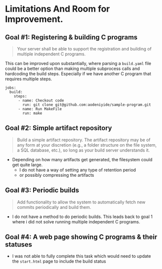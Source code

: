 # Limitations And Room for Improvement.  

## Goal #1: Registering & building C programs
> Your server shall be able to support the registration and building of multiple independent C programs.

This can be improved upon substantially, where parsing a `build.yaml` file could be a better option than making multiple subprocess calls and hardcoding the build steps. 
Especially if we have another C program that requires multiple steps. 
```
jobs:
  build:
    steps:
      - name: Checkout code
        run: git clone git@github.com:aodeniyide/sample-program.git
      - name: Run MakeFile
        run: make
```

## Goal #2: Simple artifact repository
> Build a simple artifact repository. The artifact repository may be of any form at your discretion (e.g., a folder structure on the file system, a SQL database, etc.), so long as your build server understands it.

* Depending on how many artifacts get generated, the filesystem could get quite large.
  * I do not have a way of setting any type of retention period 
  * or possibly compressing the artifacts


## Goal #3: Periodic builds
> Add functionality to allow the system to automatically fetch new commits periodically and build them.
* I do not have a method to do periodic builds. This leads back to goal 1 where i did not solve running multiple independent C programs.


## Goal #4: A web page showing C programs & their statuses
* I was not able to fully complete this task which would need to update the `start.html` page to include the build status 
